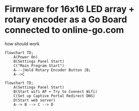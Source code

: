 # Firmware for 16x16 LED array + rotary encoder as a Go Board connected to online-go.com

how should work 
```mermaid
flowchart TD;
    A(Power On)
    B(Settings Panel Start)
    C("Main Program Start")
    A---|Hold Rotary Encoder Button |B;
    A-->C

```
```mermaid
flowchart TD;
    A(Settings Panel Start)
    B(Start wifi AP + Try to Connect Wifi)
    C(Set up Captive Portal Redirect DNS)
    D(Start web server)
    A--> B --> C --> D
```



